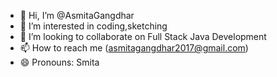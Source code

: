 - 👋 Hi, I’m @AsmitaGangdhar
- 👀 I’m interested in coding,sketching
- 💞️ I’m looking to collaborate on Full Stack Java Development
- 📫 How to reach me (asmitagangdhar2017@gmail.com)
- 😄 Pronouns: Smita


<!---
AsmitaGangdhar/AsmitaGangdhar is a ✨ special ✨ repository because its `README.md` (this file) appears on your GitHub profile.
You can click the Preview link to take a look at your changes.
--->
